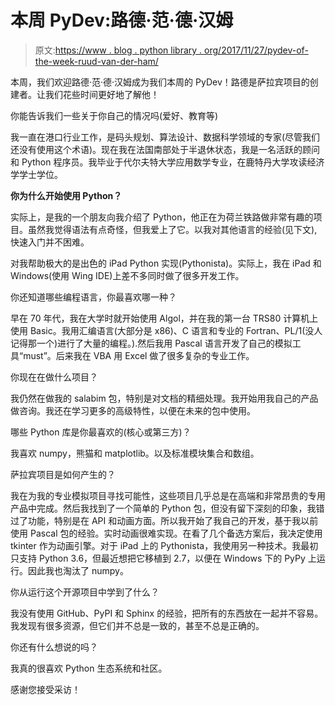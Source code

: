 # 本周 PyDev:路德·范·德·汉姆

> 原文:[https://www . blog . python library . org/2017/11/27/pydev-of-the-week-ruud-van-der-ham/](https://www.blog.pythonlibrary.org/2017/11/27/pydev-of-the-week-ruud-van-der-ham/)

本周，我们欢迎路德·范·德·汉姆成为我们本周的 PyDev！路德是萨拉宾项目的创建者。让我们花些时间更好地了解他！

你能告诉我们一些关于你自己的情况吗(爱好、教育等)

我一直在港口行业工作，是码头规划、算法设计、数据科学领域的专家(尽管我们还没有使用这个术语)。现在我在法国南部处于半退休状态，我是一名活跃的顾问和 Python 程序员。我毕业于代尔夫特大学应用数学专业，在鹿特丹大学攻读经济学学士学位。

**你为什么开始使用 Python？**

实际上，是我的一个朋友向我介绍了 Python，他正在为荷兰铁路做非常有趣的项目。虽然我觉得语法有点奇怪，但我爱上了它。以我对其他语言的经验(见下文),快速入门并不困难。

对我帮助极大的是出色的 iPad Python 实现(Pythonista)。实际上，我在 iPad 和 Windows(使用 Wing IDE)上差不多同时做了很多开发工作。

你还知道哪些编程语言，你最喜欢哪一种？

早在 70 年代，我在大学时就开始使用 Algol，并在我的第一台 TRS80 计算机上使用 Basic。我用汇编语言(大部分是 x86)、C 语言和专业的 Fortran、PL/1(没人记得那一个)进行了大量的编程。).然后我用 Pascal 语言开发了自己的模拟工具“must”。后来我在 VBA 用 Excel 做了很多复杂的专业工作。

你现在在做什么项目？

我仍然在做我的 salabim 包，特别是对文档的精细处理。我开始用我自己的产品做咨询。我还在学习更多的高级特性，以便在未来的包中使用。

哪些 Python 库是你最喜欢的(核心或第三方)？

我喜欢 numpy，熊猫和 matplotlib。以及标准模块集合和数组。

萨拉宾项目是如何产生的？

我在为我的专业模拟项目寻找可能性，这些项目几乎总是在高端和非常昂贵的专用产品中完成。然后我找到了一个简单的 Python 包，但没有留下深刻的印象，我错过了功能，特别是在 API 和动画方面。所以我开始了我自己的开发，基于我以前使用 Pascal 包的经验。实时动画很难实现。在看了几个备选方案后，我决定使用 tkinter 作为动画引擎。对于 iPad 上的 Pythonista，我使用另一种技术。我最初只支持 Python 3.6，但最近想把它移植到 2.7，以便在 Windows 下的 PyPy 上运行。因此我也淘汰了 numpy。

你从运行这个开源项目中学到了什么？

我没有使用 GitHub、PyPI 和 Sphinx 的经验，把所有的东西放在一起并不容易。我发现有很多资源，但它们并不总是一致的，甚至不总是正确的。

你还有什么想说的吗？

我真的很喜欢 Python 生态系统和社区。

感谢您接受采访！